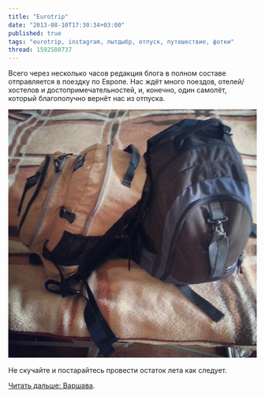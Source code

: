 ```yaml
---
title: "Eurotrip"
date: "2013-08-10T17:30:34+03:00"
published: true
tags: "eurotrip, instagram, лытдыбр, отпуск, путешествие, фотки"
thread: 1592588737
---
```


Всего через несколько часов редакция блога в полном составе отправляется в поездку по Европе. Нас ждёт много поездов,
отелей/хостелов и достопримечательностей, и, конечно, один самолёт, который благополучно вернёт нас из отпуска.

![К отправлению готовы](/images/travel/2013-08-eurotrip/minsk-backpacks.jpg "К отправлению готовы")

Не скучайте и постарайтесь провести остаток лета как следует.

[Читать дальше: Варшава](/post/eurotrip-warsaw/).

